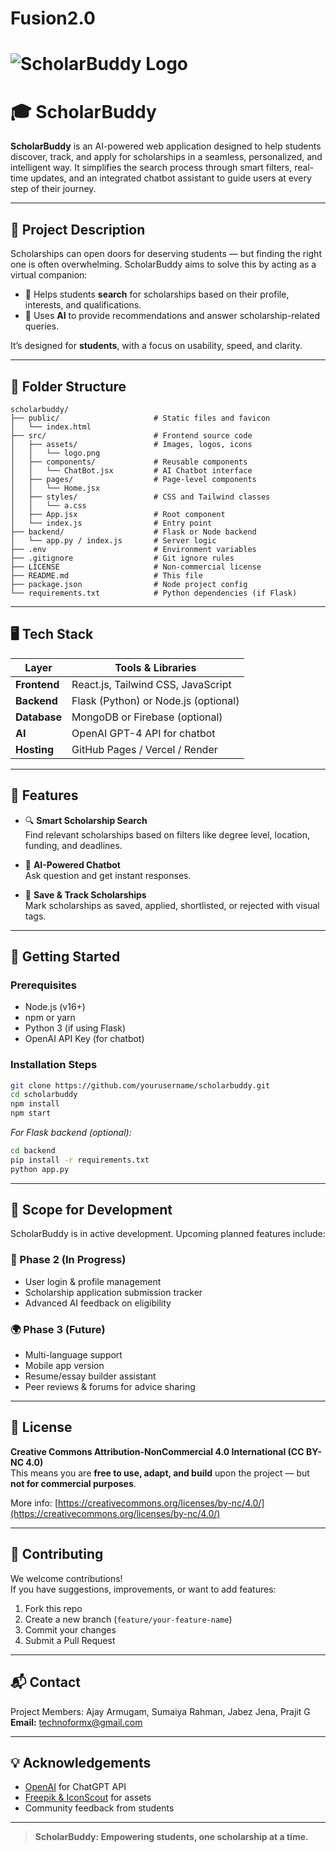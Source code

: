 # Fusion2.0

# ![ScholarBuddy Logo](./src/assets/logo.png)

# 🎓 ScholarBuddy

**ScholarBuddy** is an AI-powered web application designed to help students discover, track, and apply for scholarships in a seamless, personalized, and intelligent way. It simplifies the search process through smart filters, real-time updates, and an integrated chatbot assistant to guide users at every step of their journey.

---

## 🧠 Project Description

Scholarships can open doors for deserving students — but finding the right one is often overwhelming. ScholarBuddy aims to solve this by acting as a virtual companion:

- 🧭 Helps students **search** for scholarships based on their profile, interests, and qualifications.
- 🤖 Uses **AI** to provide recommendations and answer scholarship-related queries.

It’s designed for **students**, with a focus on usability, speed, and clarity.

---

## 📁 Folder Structure

```
scholarbuddy/
├── public/                     # Static files and favicon
│   └── index.html
├── src/                        # Frontend source code
│   ├── assets/                 # Images, logos, icons
│   │   └── logo.png
│   ├── components/             # Reusable components
│   │   └── ChatBot.jsx         # AI Chatbot interface
│   ├── pages/                  # Page-level components
│   │   └── Home.jsx
│   ├── styles/                 # CSS and Tailwind classes
│   │   └── a.css
│   ├── App.jsx                 # Root component
│   └── index.js                # Entry point
├── backend/                    # Flask or Node backend
│   └── app.py / index.js       # Server logic
├── .env                        # Environment variables
├── .gitignore                  # Git ignore rules
├── LICENSE                     # Non-commercial license
├── README.md                   # This file
├── package.json                # Node project config
└── requirements.txt            # Python dependencies (if Flask)
```

---

## 🖥️ Tech Stack

| Layer       | Tools & Libraries                  |
|-------------|------------------------------------|
| **Frontend**| React.js, Tailwind CSS, JavaScript |
| **Backend** | Flask (Python) or Node.js (optional) |
| **Database**| MongoDB or Firebase (optional)     |
| **AI**      | OpenAI GPT-4 API for chatbot       |
| **Hosting** | GitHub Pages / Vercel / Render     |

---

## 🚀 Features

- 🔍 **Smart Scholarship Search**  
  Find relevant scholarships based on filters like degree level, location, funding, and deadlines.

- 🤖 **AI-Powered Chatbot**  
  Ask question and get instant responses.

- 📌 **Save & Track Scholarships**  
  Mark scholarships as saved, applied, shortlisted, or rejected with visual tags.
---

## 🔧 Getting Started

### Prerequisites

- Node.js (v16+)
- npm or yarn
- Python 3 (if using Flask)
- OpenAI API Key (for chatbot)

### Installation Steps

```bash
git clone https://github.com/yourusername/scholarbuddy.git
cd scholarbuddy
npm install
npm start
```

_For Flask backend (optional):_

```bash
cd backend
pip install -r requirements.txt
python app.py
```

---

## 🧩 Scope for Development

ScholarBuddy is in active development. Upcoming planned features include:

### 🔄 Phase 2 (In Progress)
- User login & profile management
- Scholarship application submission tracker
- Advanced AI feedback on eligibility

### 🌍 Phase 3 (Future)
- Multi-language support
- Mobile app version
- Resume/essay builder assistant
- Peer reviews & forums for advice sharing

---

## 📜 License

**Creative Commons Attribution-NonCommercial 4.0 International (CC BY-NC 4.0)**  
This means you are **free to use, adapt, and build** upon the project — but **not for commercial purposes**.

More info: [https://creativecommons.org/licenses/by-nc/4.0/](https://creativecommons.org/licenses/by-nc/4.0/)

---

## 🤝 Contributing

We welcome contributions!  
If you have suggestions, improvements, or want to add features:

1. Fork this repo  
2. Create a new branch (`feature/your-feature-name`)  
3. Commit your changes  
4. Submit a Pull Request

---

## 📬 Contact

Project Members: Ajay Armugam, Sumaiya Rahman, Jabez Jena, Prajit G
**Email:** technoformx@gmail.com 

---
## 💡 Acknowledgements

- [OpenAI](https://openai.com/) for ChatGPT API  
- [Freepik & IconScout](https://www.iconfinder.com/) for assets  
- Community feedback from students 

---

> **ScholarBuddy: Empowering students, one scholarship at a time.**

